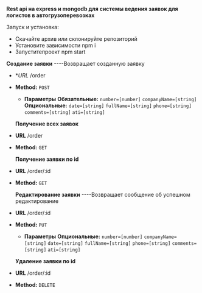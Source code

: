**Rest api на express и mongodb для системы ведения заявок для логистов в автогрузоперевозках**

Запуск и установка:

- Скачайте архив или склонируйте репозиторий
- Установите зависимости npm i
- Запуститепроект npm start

**Создание заявки**
----Возвращает созданную заявку
- **URL*
  /order
- **Method:**
  `POST`
  - **Параметры**
  **Обязательные:**
  `number=[number]`
  `companyName=[string]`
  **Опциональные:**
  `date=[string]`
  `fullName=[string]`
  `phone=[string]`
  `comments=[string]`
  `ati=[string]`

  **Получение всех заявок**
- **URL**
  /order
- **Method:**
  `GET`

  **Получение заявки по id**
- **URL**
  /order/:id
- **Method:**
  `GET`

  **Редактирование заявки**
  ----Возвращает сообщение об успешном редактирование
- **URL**
  /order/:id
- **Method:**
  `PUT`
  - **Параметры**
  **Опциональные:**
  `number=[number]`
  `companyName=[string]`
  `date=[string]`
  `fullName=[string]`
  `phone=[string]`
  `comments=[string]`
  `ati=[string]`

  **Удаление заявки по id**
- **URL**
  /order/:id
- **Method:**
  `DELETE`

